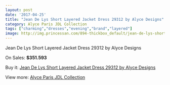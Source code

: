 ```yaml
---
layout: post
date: '2017-04-25'
title: "Jean De Lys Short Layered Jacket Dress 29312 by Alyce Designs"
category: Alyce Paris JDL Collection
tags: ["charming","dresses","evening","brand","layered"]
image: http://img.princessan.com/894-thickbox_default/jean-de-lys-short-layered-jacket-dress-29312-by-alyce-designs.jpg
---
```

Jean De Lys Short Layered Jacket Dress 29312 by Alyce Designs

On Sales: **$351.593**
<a href="https://www.princessan.com/en/alyce-paris-jdl-collection/423-jean-de-lys-short-layered-jacket-dress-29312-by-alyce-designs.html"><amp-img layout="responsive" width="600" height="600" src="//img.princessan.com/894-thickbox_default/jean-de-lys-short-layered-jacket-dress-29312-by-alyce-designs.jpg" alt="Jean De Lys Short Layered Jacket Dress 29312 by Alyce Designs 0" /></a>
<a href="https://www.princessan.com/en/alyce-paris-jdl-collection/423-jean-de-lys-short-layered-jacket-dress-29312-by-alyce-designs.html"><amp-img layout="responsive" width="600" height="600" src="//img.princessan.com/896-thickbox_default/jean-de-lys-short-layered-jacket-dress-29312-by-alyce-designs.jpg" alt="Jean De Lys Short Layered Jacket Dress 29312 by Alyce Designs 1" /></a>
<a href="https://www.princessan.com/en/alyce-paris-jdl-collection/423-jean-de-lys-short-layered-jacket-dress-29312-by-alyce-designs.html"><amp-img layout="responsive" width="600" height="600" src="//img.princessan.com/895-thickbox_default/jean-de-lys-short-layered-jacket-dress-29312-by-alyce-designs.jpg" alt="Jean De Lys Short Layered Jacket Dress 29312 by Alyce Designs 2" /></a>

Buy it: [Jean De Lys Short Layered Jacket Dress 29312 by Alyce Designs](https://www.princessan.com/en/alyce-paris-jdl-collection/423-jean-de-lys-short-layered-jacket-dress-29312-by-alyce-designs.html "Jean De Lys Short Layered Jacket Dress 29312 by Alyce Designs")

View more: [Alyce Paris JDL Collection](https://www.princessan.com/en/7-alyce-paris-jdl-collection "Alyce Paris JDL Collection")